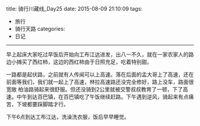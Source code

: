 title: 骑行川藏线_Day25
date: 2015-08-09 21:10:09
tags:
- 旅行
- 骑行天路
categories:
- 日记
---

早上起床大家吃过早饭后开始向工布江达进发，出八一不久，就在一家农家人的路边小摊买了西红柿，这边的西红柿由于日照充足，吃着特别甜。

一路都是起伏路，之前就有人传闻可以上高速。落在后面的孟大哥上了高速，还在前面等我们，我们就一起上了高速，林拉高速路还没完全修好，路上没车，路面很宽敞 柏油路骑起来很舒服。但还没骑到2公里就被交警叔叔教育了一顿，下了高速。中午到达百巴镇，在百巴镇吃了午饭继续赶路。下午遇到逆风，骑起来有点痛苦，下坡都要踩脚踏才行。

下午6点到达工布江达，洗澡洗衣服，饭后早早睡觉。

